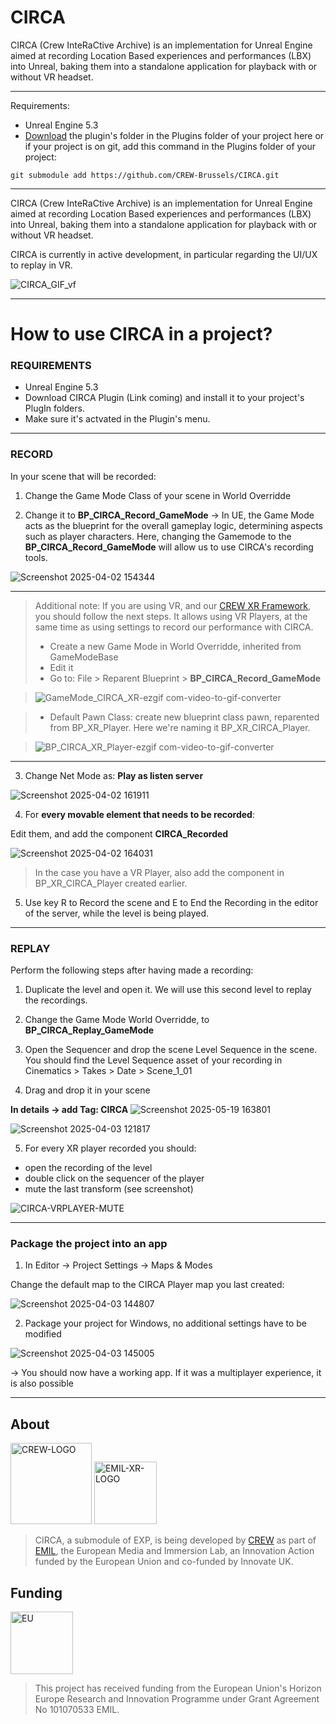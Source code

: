 # CIRCA
CIRCA (Crew InteRaCtive Archive) is an implementation for Unreal Engine aimed at recording Location Based experiences and performances (LBX) into Unreal, baking them into a standalone application for playback with or without VR headset.

***
Requirements:
- Unreal Engine 5.3
- [Download](https://github.com/CREW-Brussels/CIRCA.git) the plugin's folder in the Plugins folder of your project here or if your project is on git, add this command in the Plugins folder of your project:
```
git submodule add https://github.com/CREW-Brussels/CIRCA.git
```
***

CIRCA (Crew InteRaCtive Archive) is an implementation for Unreal Engine aimed at recording Location Based experiences and performances (LBX) into Unreal, baking them into a standalone application for playback with or without VR headset.

CIRCA is currently in active development, in particular regarding the UI/UX to replay in VR.

![CIRCA_GIF_vf](https://github.com/user-attachments/assets/fa80f8b4-c44d-4c81-8e56-f733eb23fecf)

***
# How to use CIRCA in a project?

### REQUIREMENTS

* Unreal Engine 5.3
* Download CIRCA Plugin (Link coming) and install it to your project's PlugIn folders.
* Make sure it's actvated in the Plugin's menu.

***

### RECORD

In your scene that will be recorded:

1. Change the Game Mode Class of your scene in World Overridde

3. Change it to **BP_CIRCA_Record_GameMode**
-> In UE, the Game Mode acts as the blueprint for the overall gameplay logic, determining aspects such as player characters. Here, changing the Gamemode to the **BP_CIRCA_Record_GameMode** will allow us to use CIRCA's recording tools.

![Screenshot 2025-04-02 154344](https://github.com/user-attachments/assets/bd06c6b0-39e0-413e-bdb1-a2f8e3a33f5a)

***
> Additional note: If you are using VR, and our [CREW XR Framework](https://github.com/CREW-Brussels/CREWXRFramework), you should follow the next steps. It allows using VR Players, at the same time as using settings to record our performance with CIRCA.
> * Create a new Game Mode in World Overridde, inherited from GameModeBase
> * Edit it 
> * Go to: File > Reparent Blueprint > **BP_CIRCA_Record_GameMode**

> ![GameMode_CIRCA_XR-ezgif com-video-to-gif-converter](https://github.com/user-attachments/assets/e833ea54-4140-4be9-9e6e-984cd542db92)

> * Default Pawn Class: create new blueprint class pawn, reparented from BP_XR_Player. Here we're naming it BP_XR_CIRCA_Player.

> ![BP_CIRCA_XR_Player-ezgif com-video-to-gif-converter](https://github.com/user-attachments/assets/0abe4c9a-1a06-4fb5-92d3-dba6841c0a82)
***

3. Change Net Mode as: **Play as listen server**

![Screenshot 2025-04-02 161911](https://github.com/user-attachments/assets/1dc533b8-5fb3-448e-8660-97cfebdc8a94)

4. For **every movable element that needs to be recorded**: 

Edit them, and add the component **CIRCA_Recorded**

![Screenshot 2025-04-02 164031](https://github.com/user-attachments/assets/0388d8a7-0d3c-494b-91ea-b2b2a7a89aed)

> In the case you have a VR Player, also add the component in BP_XR_CIRCA_Player created earlier.

5. Use key R to Record the scene and E to End the Recording in the editor of the server, while the level is being played.

***

### REPLAY

Perform the following steps after having made a recording: 

1. Duplicate the level and open it. We will use this second level to replay the recordings.

2. Change the Game Mode World Overridde, to **BP_CIRCA_Replay_GameMode**

3. Open the Sequencer and drop the scene Level Sequence in the scene. You should find the Level Sequence asset of your recording in Cinematics > Takes > Date > Scene_1_01

4. Drag and drop it in your scene

**In details -> add Tag: CIRCA**
![Screenshot 2025-05-19 163801](https://github.com/user-attachments/assets/c86b4598-94ce-4290-b26d-31715f9ed297)

![Screenshot 2025-04-03 121817](https://github.com/user-attachments/assets/2e82098c-a103-4028-9920-a51072f6ee17)

5. For every XR player recorded you should:
- open the recording of the level
- double click on the sequencer of the player
- mute the last transform (see screenshot)

![CIRCA-VRPLAYER-MUTE](https://github.com/user-attachments/assets/d98f4fec-a6dc-44b4-9026-e89c11f2e7bc)

***

### Package the project into an app

1. In Editor -> Project Settings -> Maps & Modes

Change the default map to the CIRCA Player map you last created:

![Screenshot 2025-04-03 144807](https://github.com/user-attachments/assets/d457f21d-d68a-4c7c-a5ba-ba54228d6e7f)

2. Package your project for Windows, no additional settings have to be modified

![Screenshot 2025-04-03 145005](https://github.com/user-attachments/assets/2c2b650d-ba8e-4e7f-8604-4999b0c7fc53)

-> You should now have a working app. If it was a multiplayer experience, it is also possible

***

## About
<img src="https://github.com/user-attachments/assets/2ffa225b-2966-4f68-8106-3fd403fd6988" alt="CREW-LOGO" width="130"/>  
<img src="https://emil-xr.eu/wp-content/uploads/2022/10/logo_emil-272x300.png)" alt="EMIL-XR-LOGO" width="100"/>

> CIRCA, a submodule of EXP, is being developed by [CREW](http://crew.brussels) as part of [EMIL](https://emil-xr.eu/), the European Media and Immersion Lab, an Innovation Action funded by the European Union and co-funded by Innovate UK. 

## Funding
<img src="https://emil-xr.eu/wp-content/uploads/2022/10/EN-Funded-by-the-EU-POS-1024x215.png)" alt="EU" height="100"/>

> This project has received funding from the European Union's Horizon Europe Research and Innovation Programme under Grant Agreement No 101070533 EMIL.
